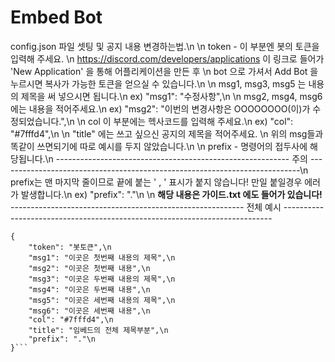 Embed Bot
===

config.json 파일 셋팅 및 공지 내용 변경하는법.\n
\n
token - 이 부분엔 봇의 토큰을 입력해 주세요. \n
https://discord.com/developers/applications 이 링크로 들어가 'New Application' 을 통해 어플리케이션을 만든 후 \n
bot 으로 가셔서 Add Bot 을 누르시면 복사가 가능한 토큰을 얻으실 수 있습니다.\n
\n
msg1, msg3, msg5 는 내용의 제목을 써 넣으시면 됩니다.\n
ex) "msg1": "수정사항",\n
\n
msg2, msg4, msg6 에는 내용을 적어주세요.\n
ex) "msg2": "이번의 변경사항은 OOOOOOOO(이)가 수정되었습니다.",\n
\n
col 이 부분에는 헥사코드를 입력해 주세요.\n
ex) "col": "#7fffd4",\n
\n
"title" 에는 쓰고 싶으신 공지의 제목을 적어주세요. \n
위의 msg들과 똑같이 쓰면되기에 따로 예시를 두지 않았습니다.\n
\n
prefix - 명령어의 접두사에 해당됩니다.\n
---------------------------------------------------------- 주의 ---------------------------------------------------------------------------\n
prefix는 맨 마지막 줄이므로 끝에 붙는 ' , ' 표시가 붙지 않습니다! 만일 붙일경우 에러가 발생합니다.\n
ex) "prefix": "."\n
\n
**해당 내용은 가이드.txt 에도 들어가 있습니다!**
---------------------------------------------------------- 전체 예시 ---------------------------------------------------------------------------

```
{
    "token": "봇토큰",\n
    "msg1": "이곳은 첫번째 내용의 제목",\n
    "msg2": "이곳은 첫번째 내용",\n
    "msg3": "이곳은 두번째 내용의 제목",\n
    "msg4": "이곳은 두번째 내용",\n
    "msg5": "이곳은 세번째 내용의 제목",\n
    "msg6": "이곳은 세번째 내용",\n
    "col": "#7fffd4",\n
    "title": "임베드의 전체 제목부분",\n
    "prefix": "."\n
}```
